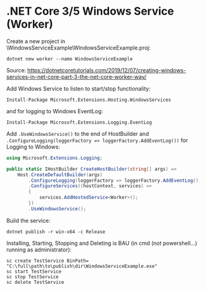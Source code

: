 # .NET Core 3/5 Windows Service (Worker)

Create a new project in \WindowsServiceExample\WindowsServiceExample.proj:

`dotnet new worker --name WindowsServiceExample`

Source: https://dotnetcoretutorials.com/2019/12/07/creating-windows-services-in-net-core-part-3-the-net-core-worker-way/

Add Windows Service to listen to start/stop functionality:

`Install-Package Microsoft.Extensions.Hosting.WindowsServices`

and for logging to Windows EventLog:

`Install-Package Microsoft.Extensions.Logging.EventLog`

Add `.UseWindowsService()` to the end of HostBuilder and `.ConfigureLogging(loggerFactory => loggerFactory.AddEventLog())` for Logging to Windows:

```cs
using Microsoft.Extensions.Logging;

public static IHostBuilder CreateHostBuilder(string[] args) =>
    Host.CreateDefaultBuilder(args)
        .ConfigureLogging(loggerFactory => loggerFactory.AddEventLog()) // needs `using Microsoft.Extensions.Logging;`
        .ConfigureServices((hostContext, services) =>
        {
            services.AddHostedService<Worker>();
        })
        .UseWindowsService();
```

Build the service:

`dotnet publish -r win-x64 -c Release`

Installing, Starting, Stopping and Deleting is BAU (in cmd (not powershell...) running as administrator):

```
sc create TestService BinPath= "C:\full\path\to\publish\dir\WindowsServiceExample.exe"
sc start TestService
sc stop TestService
sc delete TestService
```
